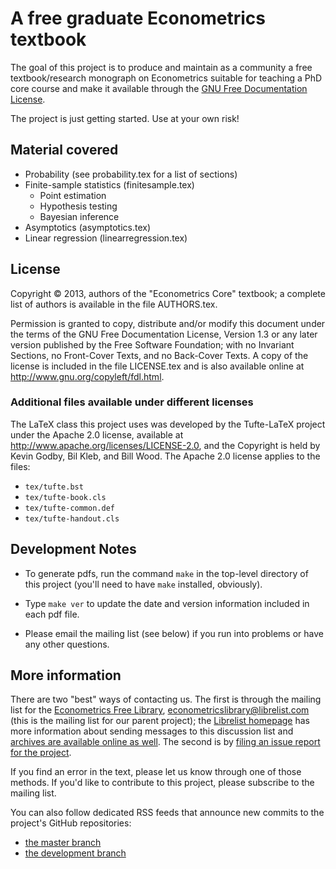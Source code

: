 A free graduate Econometrics textbook
=====================================

The goal of this project is to produce and maintain as a community a
free textbook/research monograph on Econometrics suitable for teaching
a PhD core course and make it available through the
[GNU Free Documentation License](http://www.gnu.org/copyleft/fdl.html).

The project is just getting started. Use at your own risk!

Material covered
----------------

* Probability (see probability.tex for a list of sections)
* Finite-sample statistics (finitesample.tex)
  * Point estimation
  * Hypothesis testing
  * Bayesian inference
* Asymptotics (asymptotics.tex)
* Linear regression (linearregression.tex)

License
-------

Copyright © 2013, authors of the "Econometrics Core" textbook; a
complete list of authors is available in the file AUTHORS.tex.

Permission is granted to copy, distribute and/or modify this document
under the terms of the GNU Free Documentation License, Version 1.3 or
any later version published by the Free Software Foundation; with no
Invariant Sections, no Front-Cover Texts, and no Back-Cover Texts.  A
copy of the license is included in the file LICENSE.tex and is also
available online at <http://www.gnu.org/copyleft/fdl.html>.

### Additional files available under different licenses

The LaTeX class this project uses was developed by the Tufte-LaTeX
project under the Apache 2.0 license, available at
<http://www.apache.org/licenses/LICENSE-2.0>, and the Copyright is
held by Kevin Godby, Bil Kleb, and Bill Wood.  The Apache 2.0 license
applies to the files:

* `tex/tufte.bst`
* `tex/tufte-book.cls`
* `tex/tufte-common.def`
* `tex/tufte-handout.cls`

Development Notes
-----------------

* To generate pdfs, run the command `make` in the top-level directory
  of this project (you'll need to have `make` installed, obviously).

* Type `make ver` to update the date and version information included
  in each pdf file.

* Please email the mailing list (see below) if you run into problems
  or have any other questions.

More information
----------------

There are two "best" ways of contacting us.  The first is through the
mailing list for the [Econometrics Free
Library](http://www.econometricslibrary.org),
<econometricslibrary@librelist.com> (this is the mailing list for our
parent project); the [Librelist homepage](http://librelist.com/) has
more information about sending messages to this discussion list and
[archives are available online as
well](http://librelist.com/browser/econometricslibrary/).  The second
is by [filing an issue report for the
project](https://github.com/EconometricsLibrary/GraduateText/issues/new).

If you find an error in the text, please let us know through one of
those methods.  If you'd like to contribute to this project, please
subscribe to the mailing list.

You can also follow dedicated RSS feeds that announce new commits to
the project's GitHub repositories:
* [the master branch](https://github.com/EconometricsLibrary/CoreEconometricsText/commits/master.atom)
* [the development branch](https://github.com/EconometricsLibrary/CoreEconometricsText/commits/dev.atom)
